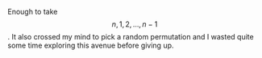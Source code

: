 Enough to take $$n, 1, 2, \ldots, n-1$$.  It also crossed my mind to pick a random permutation and I wasted quite some time exploring this avenue before giving up.
